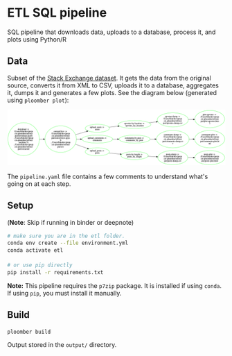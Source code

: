 # ETL SQL pipeline

SQL pipeline that downloads data, uploads to a database, process it, and plots using Python/R

## Data

Subset of the [Stack Exchange dataset](https://archive.org/details/stackexchange).
It gets the data from the original source, converts it from XML to CSV, uploads it to a database, aggregates it, dumps it and generates a few plots. See the diagram below (generated using `ploomber plot`):

![pipeline](pipeline.png)

The ``pipeline.yaml`` file contains a few comments to understand what's going on at each step.

## Setup

(**Note**: Skip if running in binder or deepnote)

~~~bash
# make sure you are in the etl folder.
conda env create --file environment.yml
conda activate etl

# or use pip directly
pip install -r requirements.txt
~~~

**Note:** This pipeline requires the `p7zip` package. It is installed if using
`conda`. If using `pip`, you must install it manually.


## Build

```bash tags=["bash"]
ploomber build
```

Output stored in the ``output/`` directory.